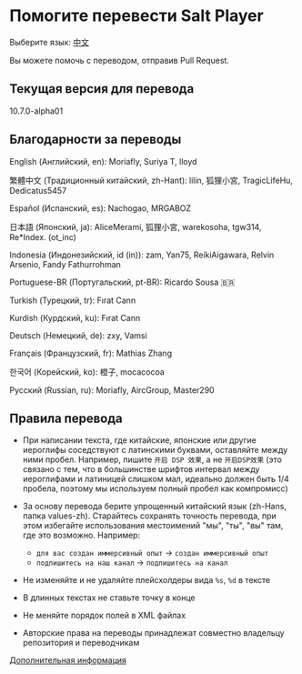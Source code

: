 # Помогите перевести Salt Player

Выберите язык: [中文](https://github.com/Moriafly/SaltPlayerSource/blob/main/translations/README.md)

Вы можете помочь с переводом, отправив Pull Request.

## Текущая версия для перевода

10.7.0-alpha01

## Благодарности за переводы

English (Английский, en): Moriafly, Suriya T, lloyd

繁體中文 (Традиционный китайский, zh-Hant): lilin, 狐狸小宮, TragicLifeHu, Dedicatus5457

Español (Испанский, es): Nachogao, MRGABOZ

日本語 (Японский, ja): AliceMerami, 狐狸小宮, warekosoha, tgw314, Re*Index. (ot_inc)

Indonesia (Индонезийский, id (in)): zam, Yan75, ReikiAigawara, Relvin Arsenio, Fandy Fathurrohman

Portuguese-BR (Португальский, pt-BR): Ricardo Sousa 🇧🇷

Turkish (Турецкий, tr): Fırat Cann

Kurdish (Курдский, ku): Fırat Cann

Deutsch (Немецкий, de): zxy, Vamsi

Français (Французский, fr): Mathias Zhang

한국어 (Корейский, ko): 橙子, mocacocoa

Русский (Russian, ru): Moriafly, AircGroup, Master290

## Правила перевода

- При написании текста, где китайские, японские или другие иероглифы соседствуют с латинскими буквами, оставляйте между ними пробел. Например, пишите `开启 DSP 效果`, а не `开启DSP效果` (это связано с тем, что в большинстве шрифтов интервал между иероглифами и латиницей слишком мал, идеально должен быть 1/4 пробела, поэтому мы используем полный пробел как компромисс)

- За основу перевода берите упрощенный китайский язык (zh-Hans, папка values-zh). Старайтесь сохранять точность перевода, при этом избегайте использования местоимений "мы", "ты", "вы" там, где это возможно. Например:
  - `для вас создан иммерсивный опыт` -> `создан иммерсивный опыт`
  - `подпишитесь на наш канал` -> `подпишитесь на канал`

- Не изменяйте и не удаляйте плейсхолдеры вида `%s`, `%d` в тексте

- В длинных текстах не ставьте точку в конце

- Не меняйте порядок полей в XML файлах

- Авторские права на переводы принадлежат совместно владельцу репозитория и переводчикам

[Дополнительная информация](https://sakawish.github.io/open-source/salt-ui/tdts/)
